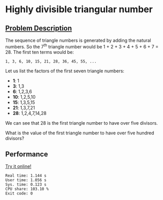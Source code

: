# Highly divisible triangular number

## [Problem Description](https://projecteuler.net/problem=12)

The sequence of triangle numbers is generated by adding the natural numbers. So the 7<sup>th</sup> triangle number would be 1 + 2 + 3 + 4 + 5 + 6 + 7 = 28. The first ten terms would be:

    1, 3, 6, 10, 15, 21, 28, 36, 45, 55, ...

Let us list the factors of the first seven triangle numbers:

- **1**: 1 
- **3**: 1,3
- **6**: 1,2,3,6
- **10**: 1,2,5,10
- **15**: 1,3,5,15
- **21**: 1,3,7,21
- **28**: 1,2,4,7,14,28

We can see that 28 is the first triangle number to have over five divisors.

What is the value of the first triangle number to have over five hundred divisors?

## Performance

[Try it online!](https://tio.run/##lVRdb9MwFH3vr7gMUSU0S5P0Y9W0Fl54QAyBNKQ9TFXlJretRWIHx@4K2357uXbabsuKgIer2Mf3nnOuP4I533C13b5@1TWV6s656KJYAzq4leGikJnJEb4qOc@xiOIEMtkCeF/jmUzh5OSEgG8rhAp/GBQpglyAVpyJJVUKU8xRVcArWKJAxTRmMP8JLMu4WIKmOsG0USzfp4ZwJR1@dlGZcqJXF137bVLCrTQ5USHE0IGEokfRpxhQDCnOYAzJKHTeFlxVGjQKClVUh@LzFpkHiAPoBTAMII4oBgEkhCQjQgnr03xAEYahzb5EDaaCnFtCS81SLalD2/VBqcK11WrsglM7hfgcYjfo0SDoueHQDpOgFwzrlKieD4I4qoGBy7XAwAFJXANnQVKTJaO6pE9Q3A@SkRW7RkiZIDtI5pimJHsSjz6bm6olrNiajnBNkwWnUcbXvKL@XO/XlmNHsGa5wedd/51tZUSm6AbsWd8Rqb1B9KHbVu42k/9CbxOACKBUvMDZbot9uF3RrgqYAK1m8vz58v9wKCzcqg/jMUQ12WMduaNV4bvyGwH3zzmm/r9JNWltTiduZh3h2pnk1YwLjUtUFmIigw21Hh2hTcgmuaqpDscw2107z69fLcCVVsiK0IiFzDPvhrxE0wAWgpoMgKXpFE4ncEeDjmvcmnWT6QOgyKxV@uxlUmmEnsk0Nco@@8qzT@IgZSducD@BD2QkpGM3KXpv7h6c4sZRW73PrAxNmdGfwSMksCuk2/ba9mHHvv9H6f0l8sRB9XFXhL9Xf@HzsGKV3TV@gjmvBSs9a6BD8seaaH9CJTAP33aThrNK5vbR1G5eHsSebHcQmZLl7HbFc3RycDGGJ4rHkhqdt2PfFg2iqGFUs@/oxQfskk4jdI/U2xt2pj9@CUujqyc/@NB10NpufwM)

```
Real time: 1.144 s
User time: 1.056 s
Sys. time: 0.123 s
CPU share: 103.10 %
Exit code: 0
```